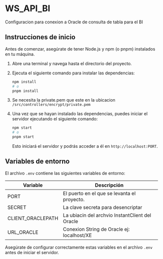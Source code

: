 # WS_API_BI

Configuracion para conexion a Oracle de consulta de tabla para el BI

## Instrucciones de inicio

Antes de comenzar, asegúrate de tener Node.js y npm (o pnpm) instalados en tu máquina.

1. Abre una terminal y navega hasta el directorio del proyecto.

2. Ejecuta el siguiente comando para instalar las dependencias:

   ```bash
   npm install
   # o
   pnpm install
   ```
3. Se necesita la private.pem que este en la ubicacion `/src/controllers/encrypt/private.pem`

4. Una vez que se hayan instalado las dependencias, puedes iniciar el servidor ejecutando el siguiente comando:

   ```bash
   npm start
   # o
   pnpm start
   ```

   Esto iniciará el servidor y podrás acceder a él en `http://localhost:PORT`.

## Variables de entorno

El archivo `.env` contiene las siguientes variables de entorno:

| Variable | Descripción                                      |
| -------- | ------------------------------------------------ |
| PORT     | El puerto en el que se levanta el proyecto.      |
| SECRET     | La clave secreta para desencriptar     |
| CLIENT_ORACLEPATH   | La ubiacin del archvio InstantClient del Oracle |
| URL_ORACLE   | Conexion String de Oracle ej: localhost/XE |

Asegúrate de configurar correctamente estas variables en el archivo `.env` antes de iniciar el servidor.


